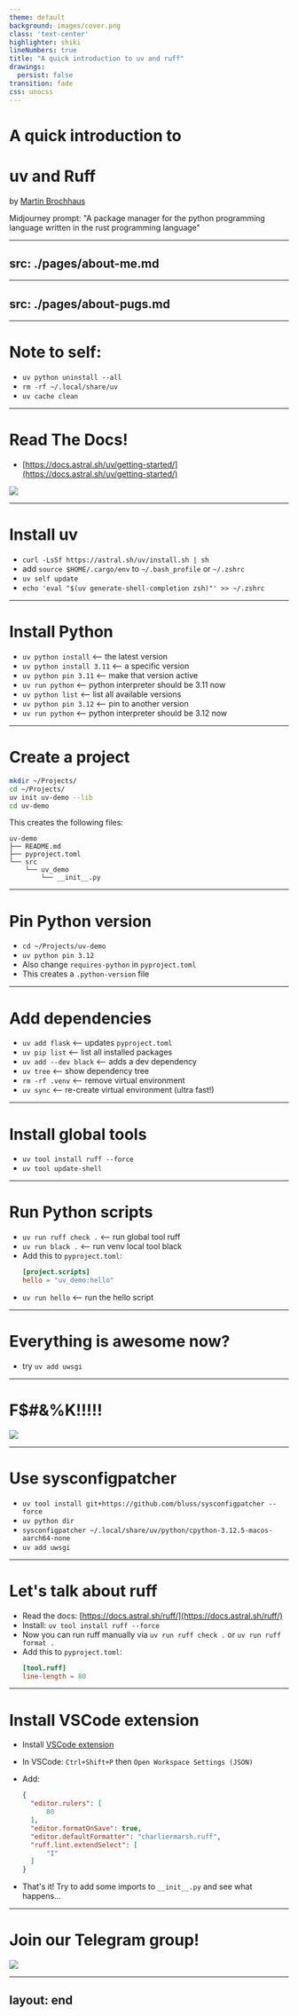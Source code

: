 ```yaml
---
theme: default
background: images/cover.png
class: 'text-center'
highlighter: shiki
lineNumbers: true
title: "A quick introduction to uv and ruff"
drawings:
  persist: false
transition: fade
css: unocss
---
```


# A quick introduction to 
# uv and Ruff

by [Martin Brochhaus](https://primal.net/p/npub1c80wmfpzc7dkghh93kxtrwpe5gdztynvnk2vy93ge68zmzwrm0yqq5h5s7)

<span class="text-xs text-gray-500">Midjourney prompt: "A package manager for the python programming language written in the rust programming language"</span>

---
src: ./pages/about-me.md
---

---
src: ./pages/about-pugs.md
---

---

# Note to self:

- `uv python uninstall --all`
- `rm -rf ~/.local/share/uv`
- `uv cache clean`

---

# Read The Docs!

- [https://docs.astral.sh/uv/getting-started/](https://docs.astral.sh/uv/getting-started/)

<img src="/images/uv.png" class="w-full mt-3" />

---

# Install uv

- `curl -LsSf https://astral.sh/uv/install.sh | sh`
- add `source $HOME/.cargo/env` to `~/.bash_profile` or `~/.zshrc`
- `uv self update`
- `echo 'eval "$(uv generate-shell-completion zsh)"' >> ~/.zshrc`

---

# Install Python

- `uv python install` <-- the latest version
- `uv python install 3.11` <-- a specific version
- `uv python pin 3.11` <-- make that version active
- `uv run python` <-- python interpreter should be 3.11 now
- `uv python list` <-- list all available versions
- `uv python pin 3.12` <-- pin to another version
- `uv run python` <-- python interpreter should be 3.12 now

---

# Create a project

```zsh
mkdir ~/Projects/
cd ~/Projects/
uv init uv-demo --lib
cd uv-demo
```

This creates the following files:

```
uv-demo
├── README.md
├── pyproject.toml
└── src
    └── uv_demo
        └── __init__.py
```

---

# Pin Python version

- `cd ~/Projects/uv-demo`
- `uv python pin 3.12`
- Also change `requires-python` in `pyproject.toml`
- This creates a `.python-version` file

---

# Add dependencies

- `uv add flask` <-- updates `pyproject.toml`
- `uv pip list` <-- list all installed packages
- `uv add --dev black` <-- adds a dev dependency
- `uv tree` <-- show dependency tree
- `rm -rf .venv` <-- remove virtual environment
- `uv sync` <-- re-create virtual environment (ultra fast!)

---

# Install global tools

- `uv tool install ruff --force`
- `uv tool update-shell`

---

# Run Python scripts

- `uv run ruff check .` <-- run global tool ruff 
- `uv run black .` <-- run venv local tool black
- Add this to `pyproject.toml`:
  ```toml
  [project.scripts]
  hello = "uv_demo:hello"
  ```
- `uv run hello` <-- run the hello script

---

# Everything is awesome now?

- try `uv add uwsgi`

---

# F$#&%K!!!!!

<img src="/images/meme.jpg" />

---

# Use sysconfigpatcher

- `uv tool install git+https://github.com/bluss/sysconfigpatcher --force`
- `uv python dir`
- `sysconfigpatcher ~/.local/share/uv/python/cpython-3.12.5-macos-aarch64-none`
- `uv add uwsgi`

---

# Let's talk about ruff

- Read the docs: [https://docs.astral.sh/ruff/](https://docs.astral.sh/ruff/)
- Install: `uv tool install ruff --force`
- Now you can run ruff manually via `uv run ruff check .` or `uv run ruff format .`
- Add this to `pyproject.toml`:
  ```toml
  [tool.ruff]
  line-length = 80
  ```

---

# Install VSCode extension

- Install [VSCode extension](https://marketplace.visualstudio.com/items?itemName=charliermarsh.ruff)
- In VSCode: `Ctrl+Shift+P` then `Open Workspace Settings (JSON)`
- Add:
  ```json
  {
    "editor.rulers": [
        80
    ],
    "editor.formatOnSave": true,
    "editor.defaultFormatter": "charliermarsh.ruff",
    "ruff.lint.extendSelect": [
        "I"
    ]
  }
  ```

- That's it! Try to add some imports to `__init__.py` and see what happens...

---

# Join our Telegram group!

<img src="/images/telegram.jpeg" class="h-[400px] mt-3" />


---
layout: end
---
